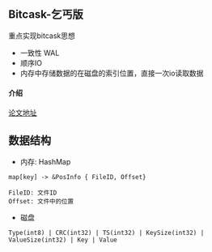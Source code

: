 ## Bitcask-乞丐版

重点实现bitcask思想

- 一致性 WAL
- 顺序IO
- 内存中存储数据的在磁盘的索引位置，直接一次io读取数据
####  介绍
[论文地址](https://riak.com/assets/bitcask-intro.pdf)

## 数据结构
- 内存: HashMap
```
map[key] -> &PosInfo { FileID, Offset}

FileID: 文件ID
Offset: 文件中的位置
```

- 磁盘
```
Type(int8) | CRC(int32) | TS(int32) | KeySize(int32) | ValueSize(int32) | Key | Value
```